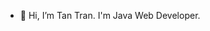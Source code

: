 - 👋 Hi, I’m Tan Tran. I'm Java Web Developer. 

<!---
Tan-Tran/Tan-Tran is a ✨ special ✨ repository because its `README.md` (this file) appears on your GitHub profile.
You can click the Preview link to take a look at your changes.
--->
